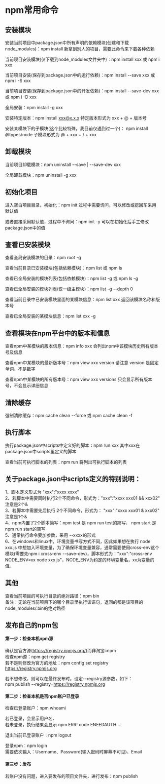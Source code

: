 # npm常用命令

## 安装模块

安装当前项目中package.json中所有声明的依赖模块(创建和下载node_modules)：npm install  新拿到别人的项目，需要此命令来下载各种依赖  

当前项目安装模块(仅下载到node_modules文件夹中)：npm install xxx 或 npm i xxx  

当前项目安装(保存到package.json中的运行依赖)：npm install --save xxx 或 npm i -S xxx  

当前项目安装(保存到package.json中的开发依赖)：npm install --save-dev xxx 或 npm i -D xxx  

全局安装：npm install -g xxx  

安装特定版本：npm install xxx@x.x.x  特定版本形式为 xxx + @ + 版本号  

安装某模块下的子模块(这个比较特殊，我目前仅遇到过一个)： npm install @types/node  子模块形式为 @ + xxx + / + xxx  


## 卸载模块

当前项目卸载模块：npm uninstall --save | --save-dev xxx  

全局卸载模块：npm uninstall -g xxx  


## 初始化项目

进入空白项目目录，初始化：npm init  过程中需要询问，可以修改或摁回车采用默认值  

或者直接采用默认值，过程中不询问：npm init -y  可以在初始化后手工修改package.json中的值 


## 查看已安装模块  

查看全局安装模块的目录：npm root -g  

查看当前目录已安装模块(包括依赖模块)：npm list 或 npm ls  

查看已全局安装的模块列表(包括依赖模块)：npm list -g  或 npm ls -g  

查看已全局安装的模块列表(仅一级主模块)：npm list -g --depth 0  

查看当前目录中已安装模块里面的某模块信息：npm list xxx  返回该模块名称和版本号

查看已全局安装的某模块信息：npm list xxx -g 


## 查看模块在npm平台中的版本和信息

查看npm中某模块的版本信息：npm info xxx  会列出npm中该模块历史所有版本号及信息  

查看npm中某模块的最新版本号：npm view xxx version  请注意 version 是固定单词，不是数字  

查看npm中某模块的所有版本号：npm view xxx versions  只会显示所有版本号，不会显示详细信息  


## 清除缓存

强制清除缓存：npm cache clean --force 或 npm cache clean -f  


## 执行脚本
执行package.json中scripts中定义好的脚本：npm run xxx  其中xxx在package.json中scripts里定义的脚本  

查看当前可执行脚本的列表：npm run  将列出可执行脚本的列表  


## 关于package.json中scripts定义的特别说明：  

1、脚本定义形式为 "xxx":"xxxx xxxx"  
2、若脚本中需要同时执行2个不同命令，形式为："xxx":"xxxx xxx01 && xxx02"  注意是2个&  
3、若脚本中需要先后执行 2个不同命令，形式为： "xxx":"xxxx xxx01 & xxx02"  注意是1个&  
4、npm内置了2个脚本简写：npm test 是 npm run test的简写、 npm start 是 npm run start的简写  
5、通常执行命令要加参数，采用 --xxxx的形式  
6、在windows和linux中，环境变量书写方式不同，因此如果想在执行 node xxx.js 中想加入环境变量，为了确保环境变量兼容，通常需要使用cross-env这个模块(需要先npm i cross-env --save-dev)，脚本形式为："xxx":"cross-env NODE_ENV=xx node xxx.js"，NODE\_ENV为约定的环境变量名，xx为变量的值。


## 其他

查看当前项目的可执行目录的绝对路径：npm bin  
备注：无论在当前项目下的哪个目录里执行该语句，返回的都是该项目的node_modules/.bin的绝对路径


## 发布自己的npm包

#### 第一步：检查本机npm源

确认是官方源(https://registry.npmjs.org/)而非淘宝cnpm  
检查npm源：npm get registry  
若不是则修改为官方的地址：npm config set registry https://registry.npmjs.org  

若不想修改，则可以在最终发布时，设定--registry源参数，如下：  
npm publish --registry=https://registry.npmjs.org  


#### 第二步：检查本机是否npm账户已登录  

检查已登录账户：npm whoami  

若已登录，会显示用户名、  
若未登录，执行结果会显示 npm ERR! code ENEEDAUTH....  

退出当前已登录账户：npm logout  

登录npm：npm login  
需要依次输入：Username、Password(输入密码时屏幕不可见)、Email  

#### 第三步：发布

若账户没有问题，进入要发布的项目文件夹，进行发布：npm publish  
